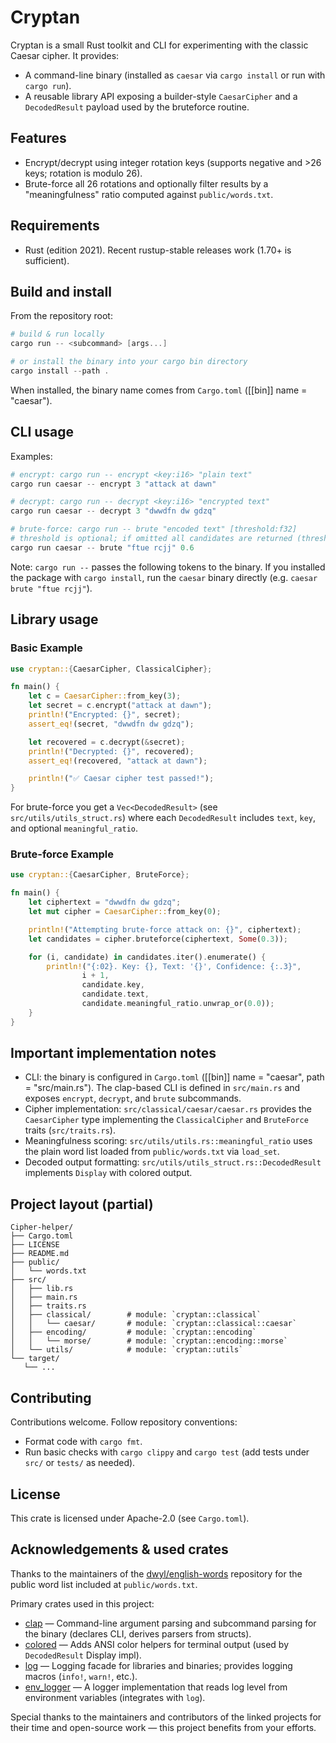 # Cryptan

Cryptan is a small Rust toolkit and CLI for experimenting with the classic Caesar cipher. It provides:

- A command-line binary (installed as `caesar` via `cargo install` or run with `cargo run`).
- A reusable library API exposing a builder-style `CaesarCipher` and a `DecodedResult` payload used by the bruteforce routine.

## Features

- Encrypt/decrypt using integer rotation keys (supports negative and >26 keys; rotation is modulo 26).
- Brute-force all 26 rotations and optionally filter results by a "meaningfulness" ratio computed against `public/words.txt`.

## Requirements

- Rust (edition 2021). Recent rustup-stable releases work (1.70+ is sufficient).

## Build and install

From the repository root:

```powershell
# build & run locally
cargo run -- <subcommand> [args...]

# or install the binary into your cargo bin directory
cargo install --path .
```

When installed, the binary name comes from `Cargo.toml` ([[bin]] name = "caesar").

## CLI usage

Examples:

```powershell
# encrypt: cargo run -- encrypt <key:i16> "plain text"
cargo run caesar -- encrypt 3 "attack at dawn"

# decrypt: cargo run -- decrypt <key:i16> "encrypted text"
cargo run caesar -- decrypt 3 "dwwdfn dw gdzq"

# brute-force: cargo run -- brute "encoded text" [threshold:f32]
# threshold is optional; if omitted all candidates are returned (threshold defaults to 0.0)
cargo run caesar -- brute "ftue rcjj" 0.6
```

Note: `cargo run --` passes the following tokens to the binary. If you installed the package with `cargo install`, run the `caesar` binary directly (e.g. `caesar brute "ftue rcjj"`).

## Library usage

### Basic Example

```rust
use cryptan::{CaesarCipher, ClassicalCipher};

fn main() {
    let c = CaesarCipher::from_key(3);
    let secret = c.encrypt("attack at dawn");
    println!("Encrypted: {}", secret);
    assert_eq!(secret, "dwwdfn dw gdzq");

    let recovered = c.decrypt(&secret);
    println!("Decrypted: {}", recovered);
    assert_eq!(recovered, "attack at dawn");

    println!("✅ Caesar cipher test passed!");
}
```

For brute-force you get a `Vec<DecodedResult>` (see `src/utils/utils_struct.rs`) where each `DecodedResult` includes `text`, `key`, and optional `meaningful_ratio`.

### Brute-force Example

```rust
use cryptan::{CaesarCipher, BruteForce};

fn main() {
    let ciphertext = "dwwdfn dw gdzq";
    let mut cipher = CaesarCipher::from_key(0);

    println!("Attempting brute-force attack on: {}", ciphertext);
    let candidates = cipher.bruteforce(ciphertext, Some(0.3));

    for (i, candidate) in candidates.iter().enumerate() {
        println!("{:02}. Key: {}, Text: '{}', Confidence: {:.3}",
                i + 1,
                candidate.key,
                candidate.text,
                candidate.meaningful_ratio.unwrap_or(0.0));
    }
}
```

## Important implementation notes

- CLI: the binary is configured in `Cargo.toml` ([[bin]] name = "caesar", path = "src/main.rs"). The clap-based CLI is defined in `src/main.rs` and exposes `encrypt`, `decrypt`, and `brute` subcommands.
- Cipher implementation: `src/classical/caesar/caesar.rs` provides the `CaesarCipher` type implementing the `ClassicalCipher` and `BruteForce` traits (`src/traits.rs`).
- Meaningfulness scoring: `src/utils/utils.rs::meaningful_ratio` uses the plain word list loaded from `public/words.txt` via `load_set`.
- Decoded output formatting: `src/utils/utils_struct.rs::DecodedResult` implements `Display` with colored output.

## Project layout (partial)

```
Cipher-helper/
├── Cargo.toml
├── LICENSE
├── README.md
├── public/
│   └── words.txt
├── src/
│   ├── lib.rs
│   ├── main.rs
│   ├── traits.rs
│   ├── classical/        # module: `cryptan::classical`
│   │   └── caesar/       # module: `cryptan::classical::caesar`
│   ├── encoding/         # module: `cryptan::encoding`
│   │   └── morse/        # module: `cryptan::encoding::morse`
│   └── utils/            # module: `cryptan::utils`
└── target/
   └── ...
```

## Contributing

Contributions welcome. Follow repository conventions:

- Format code with `cargo fmt`.
- Run basic checks with `cargo clippy` and `cargo test` (add tests under `src/` or `tests/` as needed).

## License

This crate is licensed under Apache-2.0 (see `Cargo.toml`).

## Acknowledgements & used crates

Thanks to the maintainers of the [dwyl/english-words](https://github.com/dwyl/english-words) repository for the public word list included at `public/words.txt`.

Primary crates used in this project:

- [clap](https://crates.io/crates/clap) — Command-line argument parsing and subcommand parsing for the binary (declares CLI, derives parsers from structs).
- [colored](https://crates.io/crates/colored) — Adds ANSI color helpers for terminal output (used by `DecodedResult` Display impl).
- [log](https://crates.io/crates/log) — Logging facade for libraries and binaries; provides logging macros (`info!`, `warn!`, etc.).
- [env_logger](https://crates.io/crates/env_logger) — A logger implementation that reads log level from environment variables (integrates with `log`).

Special thanks to the maintainers and contributors of the linked projects for their time and open-source work — this project benefits from your efforts.